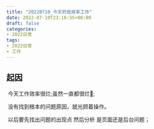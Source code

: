 ```yaml
---
title: "20220710_今天的低效率工作"
date: 2022-07-10T23:16:55+08:00
draft: false
categories:
- 2022日常
tags:
- 2022日常
- 工作
---
```




## 起因

​	今天工作效率很烂;虽然一直都很烂🤣;

​	没有找到根本的问题原因，就光顾着操作。

​	以后要先找出问题的出现点 然后分析 是页面还是后台问题； 